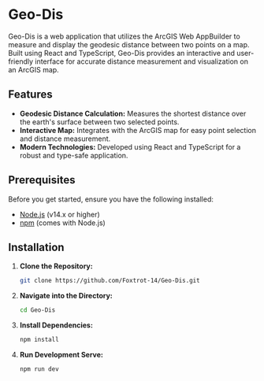 # Geo-Dis

Geo-Dis is a web application that utilizes the ArcGIS Web AppBuilder to measure and display the geodesic distance between two points on a map. Built using React and TypeScript, Geo-Dis provides an interactive and user-friendly interface for accurate distance measurement and visualization on an ArcGIS map.

## Features

- **Geodesic Distance Calculation:** Measures the shortest distance over the earth's surface between two selected points.
- **Interactive Map:** Integrates with the ArcGIS map for easy point selection and distance measurement.
- **Modern Technologies:** Developed using React and TypeScript for a robust and type-safe application.

## Prerequisites

Before you get started, ensure you have the following installed:

- [Node.js](https://nodejs.org/) (v14.x or higher)
- [npm](https://www.npmjs.com/) (comes with Node.js)

## Installation

1. **Clone the Repository:**

   ```bash
   git clone https://github.com/Foxtrot-14/Geo-Dis.git

2. **Navigate into the Directory:**

    ```bash
    cd Geo-Dis
3. **Install Dependencies:**
    
    ```bash
    npm install
4. **Run Development Serve:**

    ```bash
    npm run dev